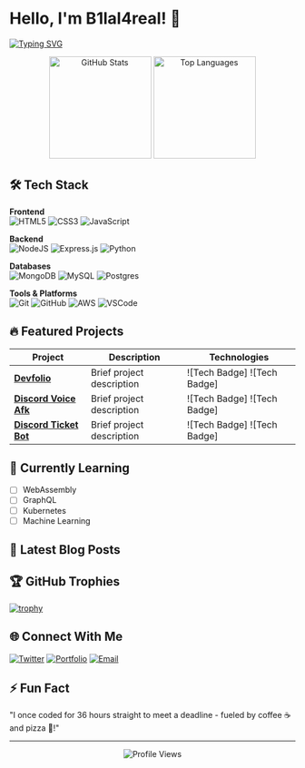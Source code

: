 # Hello, I'm B1lal4real! 👋

[![Typing SVG](https://readme-typing-svg.demolab.com?font=Fira+Code&size=30&duration=4000&pause=1000&color=38BDD8&center=true&vCenter=true&width=1000&lines=Passionate+%7C+Creative+%7C+Problem+Solver;Full+Stack+Developer+%7C+Open+Source+Enthusiast;Turning+ideas+into+reality+with+code)](https://git.io/typing-svg)

<div align="center">
  <img src="https://github-readme-stats.vercel.app/api?username=b1lal4real&show_icons=true&theme=radical" alt="GitHub Stats" height="180">
  <img src="https://github-readme-stats.vercel.app/api/top-langs/?username=b1lal4real&layout=compact&theme=radical" alt="Top Languages" height="180">
</div>

## 🛠️ Tech Stack

**Frontend**  
![HTML5](https://img.shields.io/badge/html5-%23E34F26.svg?style=for-the-badge&logo=html5&logoColor=white)
![CSS3](https://img.shields.io/badge/css3-%231572B6.svg?style=for-the-badge&logo=css3&logoColor=white)
![JavaScript](https://img.shields.io/badge/javascript-%23323330.svg?style=for-the-badge&logo=javascript&logoColor=%23F7DF1E)

**Backend**  
![NodeJS](https://img.shields.io/badge/node.js-6DA55F?style=for-the-badge&logo=node.js&logoColor=white)
![Express.js](https://img.shields.io/badge/express.js-%23404d59.svg?style=for-the-badge&logo=express&logoColor=%2361DAFB)
![Python](https://img.shields.io/badge/python-3670A0?style=for-the-badge&logo=python&logoColor=ffdd54)

**Databases**  
![MongoDB](https://img.shields.io/badge/MongoDB-%234ea94b.svg?style=for-the-badge&logo=mongodb&logoColor=white)
![MySQL](https://img.shields.io/badge/mysql-%2300f.svg?style=for-the-badge&logo=mysql&logoColor=white)
![Postgres](https://img.shields.io/badge/postgres-%23316192.svg?style=for-the-badge&logo=postgresql&logoColor=white)

**Tools & Platforms**  
![Git](https://img.shields.io/badge/git-%23F05033.svg?style=for-the-badge&logo=git&logoColor=white)
![GitHub](https://img.shields.io/badge/github-%23121011.svg?style=for-the-badge&logo=github&logoColor=white)
![AWS](https://img.shields.io/badge/AWS-%23FF9900.svg?style=for-the-badge&logo=amazon-aws&logoColor=white)
![VSCode](https://img.shields.io/badge/VS_Code-0078D4?style=for-the-badge&logo=visual%20studio%20code&logoColor=white)

## 🔥 Featured Projects

| Project | Description | Technologies |
|---------|-------------|--------------|
| **[Devfolio](https://github.com/b1lal4real/devfolio)** | Brief project description | ![Tech Badge] ![Tech Badge] |
| **[Discord Voice Afk](https://github.com/b1lal4real/discord-voice-afk)** | Brief project description | ![Tech Badge] ![Tech Badge] |
| **[Discord Ticket Bot](https://github.com/b1lal4real/discord-ticket-bot)** | Brief project description | ![Tech Badge] ![Tech Badge] |

## 🌱 Currently Learning

- [ ] WebAssembly
- [ ] GraphQL
- [ ] Kubernetes
- [ ] Machine Learning

## 📝 Latest Blog Posts



## 🏆 GitHub Trophies

[![trophy](https://github-profile-trophy.vercel.app/?username=YOUR_USERNAME&theme=onedark&row=1&column=7)](https://github.com/ryo-ma/github-profile-trophy)

## 🌐 Connect With Me

[![Twitter](https://img.shields.io/badge/Twitter-%231DA1F2.svg?style=for-the-badge&logo=Twitter&logoColor=white)](https://twitter.com/b1lal4reale)
[![Portfolio](https://img.shields.io/badge/Portfolio-%23000000.svg?style=for-the-badge&logo=firefox&logoColor=#FF7139)](https://ervan.rf.gd/?i=1)
[![Email](https://img.shields.io/badge/Email-D14836?style=for-the-badge&logo=gmail&logoColor=white)](mailto:bilalhafdi4@gmail.com)

## ⚡ Fun Fact

"I once coded for 36 hours straight to meet a deadline - fueled by coffee ☕ and pizza 🍕!"

---

<p align="center">
  <img src="https://komarev.com/ghpvc/?username=b1lal4real&label=Profile+Views&color=blueviolet&style=flat" alt="Profile Views" />
</p>
